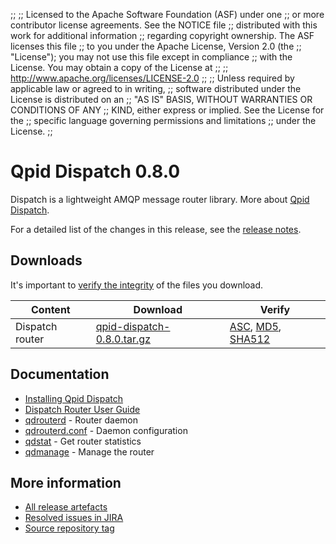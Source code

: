 ;;
;; Licensed to the Apache Software Foundation (ASF) under one
;; or more contributor license agreements.  See the NOTICE file
;; distributed with this work for additional information
;; regarding copyright ownership.  The ASF licenses this file
;; to you under the Apache License, Version 2.0 (the
;; "License"); you may not use this file except in compliance
;; with the License.  You may obtain a copy of the License at
;; 
;;   http://www.apache.org/licenses/LICENSE-2.0
;; 
;; Unless required by applicable law or agreed to in writing,
;; software distributed under the License is distributed on an
;; "AS IS" BASIS, WITHOUT WARRANTIES OR CONDITIONS OF ANY
;; KIND, either express or implied.  See the License for the
;; specific language governing permissions and limitations
;; under the License.
;;

# Qpid Dispatch 0.8.0

Dispatch is a lightweight AMQP message router library. More about
[Qpid
Dispatch]({{site_url}}/components/dispatch-router/index.html).

For a detailed list of the changes in this release, see the [release
notes](release-notes.html).

## Downloads

It's important to [verify the
integrity]({{site_url}}/download.html#verify-what-you-download) of
the files you download.

| Content | Download | Verify |
|---------|----------|--------|
| Dispatch router | [qpid-dispatch-0.8.0.tar.gz](http://archive.apache.org/dist/qpid/dispatch/0.8.0/qpid-dispatch-0.8.0.tar.gz) | [ASC](http://archive.apache.org/dist/qpid/dispatch/0.8.0/qpid-dispatch-0.8.0.tar.gz.asc), [MD5](http://archive.apache.org/dist/qpid/dispatch/0.8.0/qpid-dispatch-0.8.0.tar.gz.md5), [SHA512](http://archive.apache.org/dist/qpid/dispatch/0.8.0/qpid-dispatch-0.8.0.tar.gz.sha) |

## Documentation


<div class="two-column" markdown="1">

 - [Installing Qpid Dispatch](https://git-wip-us.apache.org/repos/asf?p=qpid-dispatch.git;a=blob_plain;f=README;hb=0.8.0)
 - [Dispatch Router User Guide](book/book.html)
 - [qdrouterd](man/qdrouterd.html) - Router daemon
 - [qdrouterd.conf](man/qdrouterd.conf.html) - Daemon configuration
 - [qdstat](man/qdstat.html) - Get router statistics
 - [qdmanage](man/qdmanage.html) - Manage the router

</div>


## More information

 - [All release artefacts](http://archive.apache.org/dist/qpid/dispatch/0.8.0)
 - [Resolved issues in JIRA](https://issues.apache.org/jira/issues/?jql=project+%3D+DISPATCH+AND+fixVersion+%3D+%270.8.0%27+AND+resolution+%3D+%27fixed%27+ORDER+BY+priority+DESC)
 - [Source repository tag](https://git-wip-us.apache.org/repos/asf/qpid-dispatch.git/tree/refs/tags/0.8.0)

<script type="text/javascript">
  _deferredFunctions.push(function() {
      if ("0.8.0" === "{{current_dispatch_release}}") {
          _modifyCurrentReleaseLinks();
      }
  });
</script>